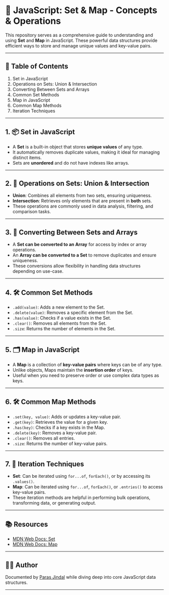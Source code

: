 # 🔢 JavaScript: Set & Map - Concepts & Operations

This repository serves as a comprehensive guide to understanding and using **Set** and **Map** in JavaScript. 
These powerful data structures provide efficient ways to store and manage unique values and key-value pairs.

---

## 📌 Table of Contents

1. Set in JavaScript
2. Operations on Sets: Union & Intersection
3. Converting Between Sets and Arrays
4. Common Set Methods
5. Map in JavaScript
6. Common Map Methods
7. Iteration Techniques

---

## 1. 📦 Set in JavaScript

- A **Set** is a built-in object that stores **unique values** of any type.
- It automatically removes duplicate values, making it ideal for managing distinct items.
- Sets are **unordered** and do not have indexes like arrays.

---

## 2. 🔗 Operations on Sets: Union & Intersection

- **Union**: Combines all elements from two sets, ensuring uniqueness.
- **Intersection**: Retrieves only elements that are present in **both** sets.
- These operations are commonly used in data analysis, filtering, and comparison tasks.

---

## 3. 🔄 Converting Between Sets and Arrays

- A **Set can be converted to an Array** for access by index or array operations.
- An **Array can be converted to a Set** to remove duplicates and ensure uniqueness.
- These conversions allow flexibility in handling data structures depending on use-case.

---

## 4. 🛠️ Common Set Methods

- `.add(value)`: Adds a new element to the Set.
- `.delete(value)`: Removes a specific element from the Set.
- `.has(value)`: Checks if a value exists in the Set.
- `.clear()`: Removes all elements from the Set.
- `.size`: Returns the number of elements in the Set.

---

## 5. 🗂️ Map in JavaScript

- A **Map** is a collection of **key-value pairs** where keys can be of any type.
- Unlike objects, Maps maintain the **insertion order** of keys.
- Useful when you need to preserve order or use complex data types as keys.

---

## 6. 🛠️ Common Map Methods

- `.set(key, value)`: Adds or updates a key-value pair.
- `.get(key)`: Retrieves the value for a given key.
- `.has(key)`: Checks if a key exists in the Map.
- `.delete(key)`: Removes a key-value pair.
- `.clear()`: Removes all entries.
- `.size`: Returns the number of key-value pairs.

---

## 7. 🔁 Iteration Techniques

- **Set**: Can be iterated using `for...of`, `forEach()`, or by accessing its `.values()`.
- **Map**: Can be iterated using `for...of`, `forEach()`, or `.entries()` to access key-value pairs.
- These iteration methods are helpful in performing bulk operations, transforming data, or generating output.

---

## 📚 Resources

- [MDN Web Docs: Set](https://developer.mozilla.org/en-US/docs/Web/JavaScript/Reference/Global_Objects/Set)
- [MDN Web Docs: Map](https://developer.mozilla.org/en-US/docs/Web/JavaScript/Reference/Global_Objects/Map)

---

## 👨‍💻 Author

Documented by [Paras Jindal](https://github.com/Paras-jindal1604) while diving deep into core JavaScript data structures.

---


